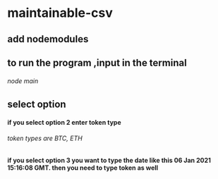 # maintainable-csv
## add nodemodules

## to run the program ,input in the terminal 
###### node main

## select option 

#### if you select option 2 enter token type 
###### token types are BTC, ETH
#### if you select option 3 you want to type the date like this 06 Jan 2021 15:16:08 GMT. then you need to type token as well

